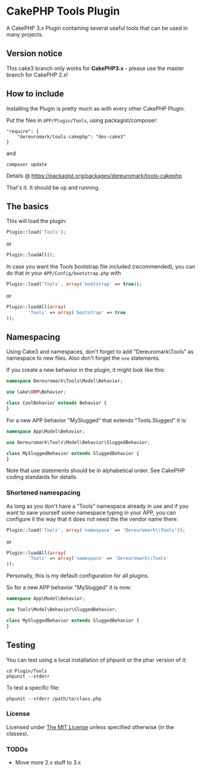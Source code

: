 # CakePHP Tools Plugin

A CakePHP 3.x Plugin containing several useful tools that can be used in many projects.


## Version notice

This cake3 branch only works for **CakePHP3.x** - please use the master branch for CakePHP 2.x!


## How to include
Installing the Plugin is pretty much as with every other CakePHP Plugin.

Put the files in `APP/Plugin/Tools`, using packagist/composer:
```
"require": {
	"dereuromark/tools-cakephp": "dev-cake3"
}
```
and

	composer update

Details @ https://packagist.org/packages/dereuromark/tools-cakephp

That's it. It should be up and running.

## The basics
This will load the plugin:
```php
Plugin::load('Tools');
```
or
```php
Plugin::loadAll();
```

In case you want the Tools bootstrap file included (recommended), you can do that in your `APP/Config/bootstrap.php` with

```php
Plugin::load('Tools', array('bootstrap' => true));
```

or

```php
Plugin::loadAll(array(
		'Tools' => array('bootstrap' => true
));
```

## Namespacing
Using Cake3 and namespaces, don't forget to add "Dereuromark\Tools" as namespace to new files.
Also don't forget the `use` statements.

If you create a new behavior in the plugin, it might look like this:
```php
namespace Dereuromark\Tools\Model\Behavior;

use Cake\ORM\Behavior;

class CoolBehavior extends Behavior {
}
```

For a new APP behavior "MySlugged" that extends "Tools.Slugged" it is:
```php
namespace App\Model\Behavior;

use Dereuromark\Tools\Model\Behavior\SluggedBehavior;

class MySluggedBehavior extends SluggedBehavior {
}
```
Note that use statements should be in alphabetical order.
See CakePHP coding standards for details.

### Shortened namespacing
As long as you don't have a "Tools" namespace already in use and if you want to save
yourself some namespace typing in your APP, you can configure it the way that it does not need the
the vendor name there:

```php
Plugin::load('Tools', array('namespace' => 'Dereuromark\\Tools'));
```

or

```php
Plugin::loadAll(array(
		'Tools' => array('namespace' => 'Dereuromark\\Tools'
));
```
Personally, this is my default configuration for all plugins.

So for a new APP behavior "MySlugged" it is now:
```php
namespace App\Model\Behavior;

use Tools\Model\Behavior\SluggedBehavior;

class MySluggedBehavior extends SluggedBehavior {
}
```

## Testing
You can test using a local installation of phpunit or the phar version of it:

	cd Plugin/Tools
	phpunit --stderr

To test a specific file:

	phpunit --stderr /path/to/class.php

### License
Licensed under [The MIT License](http://www.opensource.org/licenses/mit-license.php)
unless specified otherwise (in the classes).

### TODOs

* Move more 2.x stuff to 3.x
